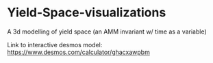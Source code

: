 # Yield-Space-visualizations

A 3d modelling of yield space (an AMM invariant w/ time as a variable)

Link to interactive desmos model: https://www.desmos.com/calculator/ghacxawpbm

